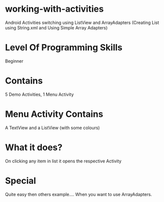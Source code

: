 # working-with-activities
Android Activities switching using ListView and ArrayAdapters (Creating List using String.xml and Using Simple Array Adapters)

# Level Of Programming Skills
Beginner

# Contains
5 Demo Activities, 1 Menu Activity

# Menu Activity Contains
A TextView and a ListView (with some colours)

# What it does?
On clicking any item in list it opens the respective Activity

# Special
Quite easy then others example…. When you want to use ArrayAdapters.
